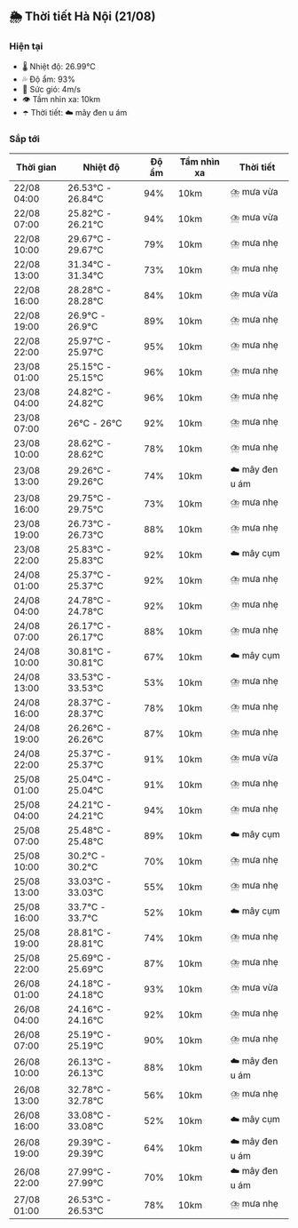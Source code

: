 ## 🌦️ Thời tiết Hà Nội (21/08)

### Hiện tại

- 🌡️ Nhiệt độ: 26.99℃
- 💦 Độ ẩm: 93%
- 💨 Sức gió: 4m/s
- 👁️ Tầm nhìn xa: 10km
- ☂️ Thời tiết: ☁️ mây đen u ám

### Sắp tới

| Thời gian | Nhiệt độ | Độ ẩm | Tầm nhìn xa | Thời tiết |
| --- | --- | --- | --- | --- |
| 22/08 04:00 | 26.53℃ - 26.84℃ | 94% | 10km | ⛈️ mưa vừa |
| 22/08 07:00 | 25.82℃ - 26.21℃ | 94% | 10km | ⛈️ mưa vừa |
| 22/08 10:00 | 29.67℃ - 29.67℃ | 79% | 10km | ⛈️ mưa nhẹ |
| 22/08 13:00 | 31.34℃ - 31.34℃ | 73% | 10km | ⛈️ mưa nhẹ |
| 22/08 16:00 | 28.28℃ - 28.28℃ | 84% | 10km | ⛈️ mưa vừa |
| 22/08 19:00 | 26.9℃ - 26.9℃ | 89% | 10km | ⛈️ mưa nhẹ |
| 22/08 22:00 | 25.97℃ - 25.97℃ | 95% | 10km | ⛈️ mưa nhẹ |
| 23/08 01:00 | 25.15℃ - 25.15℃ | 96% | 10km | ⛈️ mưa nhẹ |
| 23/08 04:00 | 24.82℃ - 24.82℃ | 96% | 10km | ⛈️ mưa nhẹ |
| 23/08 07:00 | 26℃ - 26℃ | 92% | 10km | ⛈️ mưa nhẹ |
| 23/08 10:00 | 28.62℃ - 28.62℃ | 78% | 10km | ⛈️ mưa nhẹ |
| 23/08 13:00 | 29.26℃ - 29.26℃ | 74% | 10km | ☁️ mây đen u ám |
| 23/08 16:00 | 29.75℃ - 29.75℃ | 73% | 10km | ⛈️ mưa nhẹ |
| 23/08 19:00 | 26.73℃ - 26.73℃ | 88% | 10km | ⛈️ mưa nhẹ |
| 23/08 22:00 | 25.83℃ - 25.83℃ | 92% | 10km | ☁️ mây cụm |
| 24/08 01:00 | 25.37℃ - 25.37℃ | 92% | 10km | ⛈️ mưa nhẹ |
| 24/08 04:00 | 24.78℃ - 24.78℃ | 92% | 10km | ⛈️ mưa nhẹ |
| 24/08 07:00 | 26.17℃ - 26.17℃ | 88% | 10km | ⛈️ mưa nhẹ |
| 24/08 10:00 | 30.81℃ - 30.81℃ | 67% | 10km | ☁️ mây cụm |
| 24/08 13:00 | 33.53℃ - 33.53℃ | 53% | 10km | ⛈️ mưa nhẹ |
| 24/08 16:00 | 28.37℃ - 28.37℃ | 78% | 10km | ⛈️ mưa nhẹ |
| 24/08 19:00 | 26.26℃ - 26.26℃ | 87% | 10km | ⛈️ mưa nhẹ |
| 24/08 22:00 | 25.37℃ - 25.37℃ | 91% | 10km | ⛈️ mưa vừa |
| 25/08 01:00 | 25.04℃ - 25.04℃ | 91% | 10km | ⛈️ mưa nhẹ |
| 25/08 04:00 | 24.21℃ - 24.21℃ | 94% | 10km | ⛈️ mưa nhẹ |
| 25/08 07:00 | 25.48℃ - 25.48℃ | 89% | 10km | ☁️ mây cụm |
| 25/08 10:00 | 30.2℃ - 30.2℃ | 70% | 10km | ⛈️ mưa nhẹ |
| 25/08 13:00 | 33.03℃ - 33.03℃ | 55% | 10km | ⛈️ mưa nhẹ |
| 25/08 16:00 | 33.7℃ - 33.7℃ | 52% | 10km | ☁️ mây cụm |
| 25/08 19:00 | 28.81℃ - 28.81℃ | 74% | 10km | ⛈️ mưa nhẹ |
| 25/08 22:00 | 25.69℃ - 25.69℃ | 87% | 10km | ⛈️ mưa nhẹ |
| 26/08 01:00 | 24.18℃ - 24.18℃ | 93% | 10km | ⛈️ mưa vừa |
| 26/08 04:00 | 24.16℃ - 24.16℃ | 92% | 10km | ⛈️ mưa nhẹ |
| 26/08 07:00 | 25.19℃ - 25.19℃ | 90% | 10km | ⛈️ mưa nhẹ |
| 26/08 10:00 | 26.13℃ - 26.13℃ | 88% | 10km | ☁️ mây đen u ám |
| 26/08 13:00 | 32.78℃ - 32.78℃ | 56% | 10km | ⛈️ mưa nhẹ |
| 26/08 16:00 | 33.08℃ - 33.08℃ | 52% | 10km | ☁️ mây cụm |
| 26/08 19:00 | 29.39℃ - 29.39℃ | 64% | 10km | ☁️ mây đen u ám |
| 26/08 22:00 | 27.99℃ - 27.99℃ | 70% | 10km | ☁️ mây đen u ám |
| 27/08 01:00 | 26.53℃ - 26.53℃ | 78% | 10km | ⛈️ mưa nhẹ |
